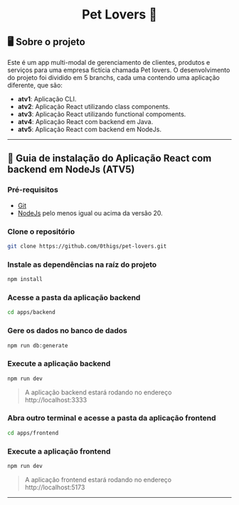 <h1 align="center">Pet Lovers 🐶</h1>

## 🖥️ Sobre o projeto

Este é um app multi-modal de gerenciamento de clientes, produtos e serviços para uma empresa fictícia chamada Pet lovers. O desenvolvimento do projeto foi dividido em 5 branchs, cada uma contendo uma aplicação diferente, que são:
- **atv1**: Aplicação CLI.
- **atv2**: Aplicação React utilizando class components. 
- **atv3**: Aplicação React utilizando functional compoments. 
- **atv4**: Aplicação React com backend em Java.
- **atv5**: Aplicação React com backend em NodeJs.

---

## 📖 Guia de instalação do Aplicação React com backend em NodeJs (ATV5)

### Pré-requisitos

- [Git](https://git-scm.com/)
- [NodeJs](https://www.python.org/) pelo menos igual ou acima da versão 20.

### Clone o repositório

```bash
git clone https://github.com/0thigs/pet-lovers.git
```

### Instale as dependências na raíz do projeto

```bash
npm install
```

### Acesse a pasta da aplicação backend

```bash
cd apps/backend
```

### Gere os dados no banco de dados

```bash
npm run db:generate
```

### Execute a aplicação backend

```bash
npm run dev
```

> A aplicação backend estará rodando no endereço http://localhost:3333

### Abra outro terminal e acesse a pasta da aplicação frontend

```bash
cd apps/frontend
```

### Execute a aplicação frontend

```bash
npm run dev
```

> A aplicação frontend estará rodando no endereço http://localhost:5173

---